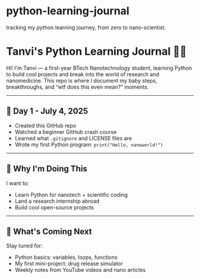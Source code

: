 # python-learning-journal
tracking my python learning journey, from zero to nano-scientist.
# Tanvi's Python Learning Journal 🐍✨

Hi! I'm Tanvi — a first-year BTech Nanotechnology student, learning Python to build cool projects and break into the world of research and nanomedicine. This repo is where I document my baby steps, breakthroughs, and “wtf does this even mean?” moments.

---

## 📅 Day 1 - July 4, 2025
- Created this GitHub repo
- Watched a beginner GitHub crash course
- Learned what `.gitignore` and LICENSE files are
- Wrote my first Python program: `print("Hello, nanoworld!")`

---

## 🌱 Why I'm Doing This

I want to:
- Learn Python for nanotech + scientific coding
- Land a research internship abroad
- Build cool open-source projects
  

---

## 📌 What's Coming Next

Stay tuned for:
- Python basics: variables, loops, functions
- My first mini-project: drug release simulator
- Weekly notes from YouTube videos and nano articles
